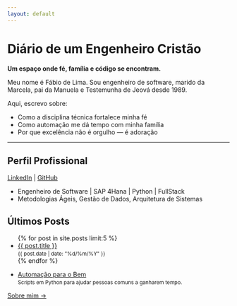 ```yaml
---
layout: default
---
```


<h1 class="page-heading">Diário de um Engenheiro Cristão</h1>

<p><strong>Um espaço onde fé, família e código se encontram.</strong></p>

<p>Meu nome é Fábio de Lima. Sou engenheiro de software, marido da Marcela, pai da Manuela e Testemunha de Jeová desde 1989.</p>

<p>Aqui, escrevo sobre:</p>
<ul>
  <li>Como a disciplina técnica fortalece minha fé</li>
  <li>Como automação me dá tempo com minha família</li>
  <li>Por que excelência não é orgulho — é adoração</li>
</ul>

<hr>
<h2>Perfil Profissional</h2>
<p>
  <a href="https://linkedin.com/in/fabio-delima">LinkedIn</a> | 
  <a href="https://github.com/fabio-ti">GitHub</a>
</p>
<ul>
  <li>Engenheiro de Software | SAP 4Hana | Python | FullStack</li>
  <li>Metodologias Ágeis, Gestão de Dados, Arquitetura de Sistemas</li>
</ul>

<h2>Últimos Posts</h2>
<ul>
  {% for post in site.posts limit:5 %}
  <li>
    <a href="{{ post.url | relative_url }}">{{ post.title }}</a>
    <br><small>{{ post.date | date: "%d/%m/%Y" }}</small>
  </li>
  {% endfor %}
</ul>

<ul>
  <li>
    <a href="https://github.com/fabio-ti/automacao-para-o-bem" target="_blank">Automação para o Bem</a><br>
    <small>Scripts em Python para ajudar pessoas comuns a ganharem tempo.</small>
  </li>
</ul>

<p><a href="{{ '/about' | relative_url }}">Sobre mim →</a></p>
